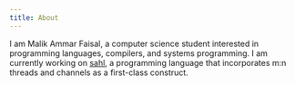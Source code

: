 ```yaml
---
title: About
---
```

I am Malik Ammar Faisal, a computer science student interested in programming 
languages, compilers, and systems programming. I am currently working on 
[sahl](github.com/ammarbinfaisal/sahl), a programming language that incorporates
m:n threads and channels as a first-class construct.
